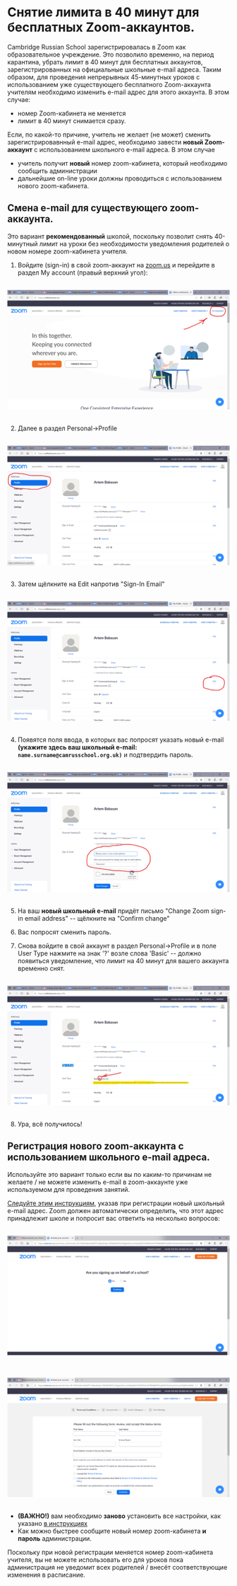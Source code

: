# Снятие лимита в 40 минут для бесплатных Zoom-аккаунтов.

Cambridge Russian School зарегистрировалась в Zoom как образовательное учреждение. Это позволило временно, на период карантина, убрать лимит в 40 минут для бесплатных аккаунтов, зарегистрированных на официальные школьные e-mail адреса. Таким образом, для проведения непрерывных 45-минутных уроков с использованием уже существующего бесплатного Zoom-аккаунта учителям необходимо изменить e-mail адрес для этого аккаунта. В этом случае: 

* номер Zoom-кабинета не меняется
* лимит в 40 минут снимается сразу.

Если, по какой-то причине, учитель не желает (не может) сменить зарегистрировавнный e-mail адрес, необходимо завести **новый Zoom-аккаунт** с использованием школьного e-mail адреса. В этом случае

* учитель получит **новый** номер zoom-кабинета, который необходимо сообщить администрации
* дальнейшие on-line уроки должны проводиться с использованием нового zoom-кабинета.

## Смена e-mail для существующего zoom-аккаунта.

Это вариант **рекомендованный** школой, поскольку позволит снять 40-минутный лимит на уроки без необходимости уведомления родителей о новом номере zoom-кабинета учителя.

1. Войдите (sign-in) в свой zoom-аккаунт на [zoom.us](http://zoom.us) и перейдите в раздел My account (правый верхний угол): 

&nbsp;
![Первая страница](figures/zoom-lift-limit/zm_01.png)
&nbsp;

2. Далее в раздел Personal->Profile

&nbsp;
![Вторая страница](figures/zoom-lift-limit/zm_02.png)
&nbsp;

3. Затем щёлкните на Edit напротив "Sign-In Email"

&nbsp;
![Третья страница](figures/zoom-lift-limit/zm_03.png)
&nbsp;

4. Появятся поля ввода, в которых вас попросят указать новый e-mail **(укажите здесь ваш школьный e-mail: `name.surname@camrusschool.org.uk)`** и подтвердить пароль.

&nbsp;
![Четвёртая страница](figures/zoom-lift-limit/zm_04.png)
&nbsp;

5. На ваш **новый школьный e-mail** придёт письмо "Change Zoom sign-in email address" -- щёлкните на "Confirm change"

6. Вас попросят сменить пароль.

7. Снова войдите в свой аккаунт в раздел Personal->Profile и в поле User Type нажмите на знак '?' возле слова 'Basic' -- должно появиться уведомление, что лимит на 40 минут для вашего аккаунта временно снят.

&nbsp;
![Пятая страница](figures/zoom-lift-limit/zm_05.png)
&nbsp;

8. Ура, всё получилось! 

## Регистрация нового zoom-аккаунта с использованием школьного e-mail адреса.

Используйте это вариант только если вы по каким-то причинам не желаете / не можете изменить e-mail в zoom-аккаунте уже используемом для проведения занятий.

[Следуйте этим инструкциям](https://github.com/mathmusci/camrusschool-covid-19-contingency/blob/master/zoom-edmodo-instructions.md), указав при регистрации новый школьный e-mail адрес. Zoom должен автоматически определить, что этот адрес принадлежит школе и попросит вас ответить на несколько вопросов:

&nbsp;
![Новый аккаунт 1](figures/zoom-lift-limit/Zoom_01.png)
&nbsp;

&nbsp;
![Новый аккаунт 2](figures/zoom-lift-limit/Zoom_02.png)
&nbsp;


* **(ВАЖНО!)** вам необходимо **заново** установить все настройки, как указано [в инструкциях](https://github.com/mathmusci/camrusschool-covid-19-contingency/blob/master/zoom-edmodo-instructions.md)
* Как можно быстрее сообщите новый номер zoom-кабинета **и пароль** администрации.

Поскольку при новой регистрации меняется номер zoom-кабинета учителя, вы не можете использовать его для уроков пока администрация не уведомит всех родителей / внесёт соответствующие изменения в расписание.
